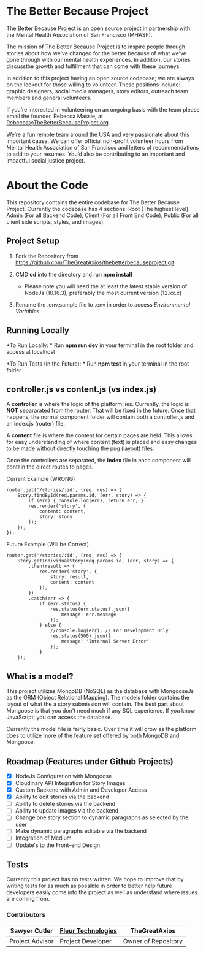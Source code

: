 # The Better Because Project

The Better Because Project is an open source project in partnership with the Mental Health Association of San Francisco (MHASF).

The mission of The Better Because Project is to inspire people through stories about how we’ve changed for the better because of what we’ve gone through with our mental health experiences. In addition, our stories discussthe growth and fulfillment that can come with these journeys.

In addition to this project having an open source codebase; we are always on the lookout for those willing to volunteer.  These positions include: graphic designers, social media managers, story editors, outreach team members and general volunteers.

If you’re interested in volunteering on an ongoing basis with the team please email the founder, Rebecca Massie, at Rebecca@TheBetterBecauseProject.org

We’re a fun remote team around the USA and very passionate about this important cause. We can offer official non-profit volunteer hours from Mental Health Association of San Francisco and letters of recommendations to add to your resumes. You’d also be contributing to an important and impactful social justice project.

# About the Code

This repository contains the entire codebase for The Better Because Project.  Currently the codebase has 4 sections: Root (The highest level), Admin (For all Backend Code), Client (For all Front End Code), Public (For all client side scripts, styles, and images).

## Project Setup

1) Fork the Repository from https://github.com/TheGreatAxios/thebetterbecauseproject.git

2) CMD **cd** into the directory and run **npm install**
	- Please note you will need the at least the latest stable version of NodeJs (10.16.3), preferably the most current version (12.xx.x)

3) Rename the .env.sample file to .env in order to access *Environmental Variables*


## Running Locally

*To Run Locally: * Run **npm run dev** in your terminal in the root folder and access at localhost

*To Run Tests (In the Future): * Run **npm test** in your terminal in the root folder

## controller.js vs content.js (vs index.js)

A **controller** is where the logic of the platform lies.  Currently, the logic is **NOT** separarated from the router.  That will be fixed in the future.  Once that happens, the normal component folder will contain  both a controller.js and an index.js (router) file. 

A **content** file is where the content for certain pages are held.  This allows for easy understanding of where content (text) is placed and easy changes to be made without directly touching the pug (layout) files.

Once the controllers are separated, the **index** file in each component will contain the direct routes to pages.  

Current Example (WRONG)

	router.get('/stories/:id', (req, res) => {
		Story.findById(req.params.id, (err, story) => {
			if (err) { console.log(err); return err; }
			res.render('story', {
				content: content,
				story: story
			});
		});
	});

   Future Example (Will be Correct)
   

    router.get('/stories/:id', (req, res) => {
	    Story.getIndividualStory(req.params.id, (err, story) => {
		    .then(result => {
				res.render('story', {
					story: result,
					content: content
				});
			})
			.catch(err => {
				if (err.status) {
					res.status(err.status).json({
						message: err.message
					});
				} else {
					//console.log(err); // For Development Only
					res.status(500).json({
						message: 'Internal Server Error'
					});
				}
		});

## What is a model?

This project utilizes MongoDB (NoSQL) as the database with MongooseJs as the ORM (Object Relational Mapping). The models folder contains the layout of what the a story submission will contain.  The best part about Mongoose is that you don't need much if any SQL experience. If you know JavaScript; you can access the database.  

Currently the model file is fairly basic.  Over time it will grow as the platform does to utilize more of the feature set offered by both MongoDB and Mongoose.

## Roadmap (Features under Github Projects)

 - [X] NodeJs Configuration with Mongoose
 - [X] Cloudinary API Integration for Story Images
 - [X] Custom Backend with Admin and Developer Access
 - [X] Ability to edit stories via the backend
 - [ ] Ability to delete stories via the backend
 - [ ] Ability to update images via the backend
 - [ ] Change one story section to dynamic paragraphs as selected by the user
 - [ ] Make dynamic paragraphs editable via the backend
 - [ ] Integration of Medium
 - [ ] Update's to the Front-end Design

## Tests

Currently this project has no tests written. We hope to improve that by writing tests for as much as possible in order to better help future developers easily come into the project as well as understand where issues are coming from.

### Contributors

|Sawyer Cutler|[Fleur Technologies](https://fleurtechnologies.com) | TheGreatAxios |
|--|--|--|
| Project Advisor | Project Developer | Owner of Repository